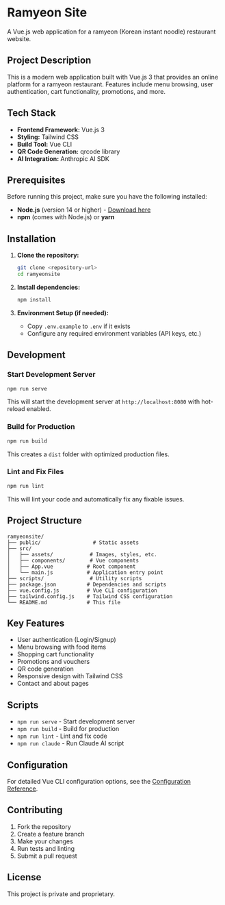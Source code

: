 # Ramyeon Site

A Vue.js web application for a ramyeon (Korean instant noodle) restaurant website.

## Project Description

This is a modern web application built with Vue.js 3 that provides an online platform for a ramyeon restaurant. Features include menu browsing, user authentication, cart functionality, promotions, and more.

## Tech Stack

- **Frontend Framework:** Vue.js 3
- **Styling:** Tailwind CSS
- **Build Tool:** Vue CLI
- **QR Code Generation:** qrcode library
- **AI Integration:** Anthropic AI SDK

## Prerequisites

Before running this project, make sure you have the following installed:

- **Node.js** (version 14 or higher) - [Download here](https://nodejs.org/)
- **npm** (comes with Node.js) or **yarn**

## Installation

1. **Clone the repository:**
   ```bash
   git clone <repository-url>
   cd ramyeonsite
   ```

2. **Install dependencies:**
   ```bash
   npm install
   ```

3. **Environment Setup (if needed):**
   - Copy `.env.example` to `.env` if it exists
   - Configure any required environment variables (API keys, etc.)

## Development

### Start Development Server
```bash
npm run serve
```
This will start the development server at `http://localhost:8080` with hot-reload enabled.

### Build for Production
```bash
npm run build
```
This creates a `dist` folder with optimized production files.

### Lint and Fix Files
```bash
npm run lint
```
This will lint your code and automatically fix any fixable issues.

## Project Structure

```
ramyeonsite/
├── public/                 # Static assets
├── src/
│   ├── assets/            # Images, styles, etc.
│   ├── components/        # Vue components
│   ├── App.vue           # Root component
│   └── main.js           # Application entry point
├── scripts/               # Utility scripts
├── package.json          # Dependencies and scripts
├── vue.config.js         # Vue CLI configuration
├── tailwind.config.js    # Tailwind CSS configuration
└── README.md             # This file
```

## Key Features

- User authentication (Login/Signup)
- Menu browsing with food items
- Shopping cart functionality
- Promotions and vouchers
- QR code generation
- Responsive design with Tailwind CSS
- Contact and about pages

## Scripts

- `npm run serve` - Start development server
- `npm run build` - Build for production
- `npm run lint` - Lint and fix code
- `npm run claude` - Run Claude AI script

## Configuration

For detailed Vue CLI configuration options, see the [Configuration Reference](https://cli.vuejs.org/config/).

## Contributing

1. Fork the repository
2. Create a feature branch
3. Make your changes
4. Run tests and linting
5. Submit a pull request

## License

This project is private and proprietary.
